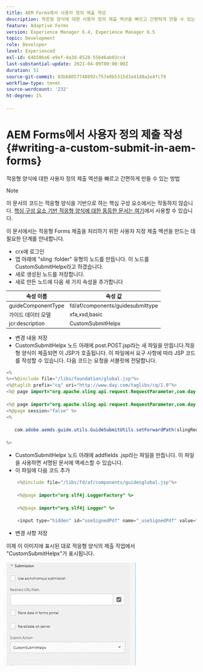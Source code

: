```yaml
---
title: AEM Forms에서 사용자 정의 제출 작성
description: 적응형 양식에 대한 사용자 정의 제출 액션을 빠르고 간편하게 만들 수 있는 방법
feature: Adaptive Forms
version: Experience Manager 6.4, Experience Manager 6.5
topic: Development
role: Developer
level: Experienced
exl-id: 64b586a6-e9ef-4a3d-8528-55646ab03cc4
last-substantial-update: 2021-04-09T00:00:00Z
duration: 51
source-git-commit: 03b68057748892c757e0b5315d3a41d0a2e4fc79
workflow-type: tm+mt
source-wordcount: '232'
ht-degree: 1%

---
```


# AEM Forms에서 사용자 정의 제출 작성 {#writing-a-custom-submit-in-aem-forms}

적응형 양식에 대한 사용자 정의 제출 액션을 빠르고 간편하게 만들 수 있는 방법

>[!NOTE]
>이 문서의 코드는 적응형 양식을 기반으로 하는 핵심 구성 요소에서는 작동하지 않습니다.
>[핵심 구성 요소 기반 적응형 양식에 대한 동등한 문서는 여기](https://experienceleague.adobe.com/docs/experience-manager-learn/cloud-service/forms/custom-submit-headless-forms/custom-submit-service.html?lang=en)에서 사용할 수 있습니다.


이 문서에서는 적응형 Forms 제출을 처리하기 위한 사용자 지정 제출 액션을 만드는 데 필요한 단계를 안내합니다.

* crx에 로그인
* 앱 아래에 &quot;sling :folder&quot; 유형의 노드를 만듭니다. 이 노드를 CustomSubmitHelpx라고 하겠습니다.
* 새로 생성된 노드를 저장합니다.
* 새로 만든 노드에 다음 세 가지 속성을 추가합니다

| 속성 이름 | 속성 값 |
|----------------    | ---------------------------------|
| guideComponentType | fd/af/components/guidesubmittype |
| 가이드 데이터 모델 | xfa,xsd,basic |
| jcr:description | CustomSubmitHelpx |


* 변경 내용 저장
* CustomSubmitHelpx 노드 아래에 post.POST.jsp라는 새 파일을 만듭니다.적응형 양식이 제출되면 이 JSP가 호출됩니다. 이 파일에서 요구 사항에 따라 JSP 코드를 작성할 수 있습니다. 다음 코드는 요청을 서블릿에 전달합니다.

```java
<%
%><%@include file="/libs/foundation/global.jsp"%>
<%@taglib prefix="cq" uri="http://www.day.com/taglibs/cq/1.0"%>
<%@ page import="org.apache.sling.api.request.RequestParameter,com.day.cq.wcm.api.WCMMode,com.adobe.forms.common.submitutils.CustomParameterRequest,com.adobe.aemds.guide.submitutils.*" %>

<%@ page import="org.apache.sling.api.request.RequestParameter,com.day.cq.wcm.api.WCMMode" %>
<%@page session="false" %>
<%

   com.adobe.aemds.guide.utils.GuideSubmitUtils.setForwardPath(slingRequest,"/bin/storeafsubmission",null,null);

%>
```

* CustomSubmitHelpx 노드 아래에 addfields .jsp라는 파일을 만듭니다. 이 파일을 사용하면 서명된 문서에 액세스할 수 있습니다.
* 이 파일에 다음 코드 추가

```java
    <%@include file="/libs/fd/af/components/guidesglobal.jsp"%>

    <%@page import="org.slf4j.LoggerFactory" %>

    <%@page import="org.slf4j.Logger" %>

    <input type="hidden" id="useSignedPdf" name="_useSignedPdf" value=""/>;
```

* 변경 사항 저장

이제 이 이미지에 표시된 대로 적응형 양식의 제출 작업에서 &quot;CustomSubmitHelpx&quot;가 표시됩니다.

![사용자 지정 제출이 있는 적응형 양식](assets/capture-2.gif)
